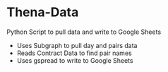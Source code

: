 # Thena-Data
Python Script to pull data and write to Google Sheets
- Uses Subgraph to pull day and pairs data
- Reads Contract Data to find pair names
- Uses gspread to write to Google Sheets

